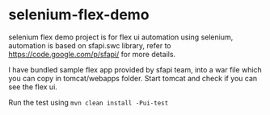 # selenium-flex-demo
selenium flex demo project is for flex ui automation using selenium, automation is based on sfapi.swc library, refer to https://code.google.com/p/sfapi/ for more details.

I have bundled sample flex app provided by sfapi team, into a war file which you can copy in tomcat/webapps folder. Start tomcat and check if you can see the flex ui.

Run the test using `mvn clean install -Pui-test`


